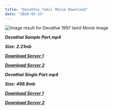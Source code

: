 ```yaml
---
title: "Devathai Tamil Movie Download"
date: "2020-03-25"
---
```


![Image result for Devathai 1997 tamil Movie image](http://www.tamilstar.com/profile/uploads/movie/flm6487devathai.jpg)

**_Devathai Sample Part.mp4_**

**_Size: 2.21mb_**

**_[Download Server 1](http://p1.wetransfer.vip/files/Tamil{6f622526c29ee360cda5b2e87a916054ceacd5b4cb5e41dd1b031440e2d63f02}20Movies/Tamil{6f622526c29ee360cda5b2e87a916054ceacd5b4cb5e41dd1b031440e2d63f02}20Recent{6f622526c29ee360cda5b2e87a916054ceacd5b4cb5e41dd1b031440e2d63f02}20Movies/Devathai{6f622526c29ee360cda5b2e87a916054ceacd5b4cb5e41dd1b031440e2d63f02}20(1997)/Devathai/Devathai{6f622526c29ee360cda5b2e87a916054ceacd5b4cb5e41dd1b031440e2d63f02}20(1997){6f622526c29ee360cda5b2e87a916054ceacd5b4cb5e41dd1b031440e2d63f02}20Sample{6f622526c29ee360cda5b2e87a916054ceacd5b4cb5e41dd1b031440e2d63f02}20(640x360).mp4)_**

**_[Download Server 2](http://p1.wetransfer.vip/files/Tamil{6f622526c29ee360cda5b2e87a916054ceacd5b4cb5e41dd1b031440e2d63f02}20Movies/Tamil{6f622526c29ee360cda5b2e87a916054ceacd5b4cb5e41dd1b031440e2d63f02}20Recent{6f622526c29ee360cda5b2e87a916054ceacd5b4cb5e41dd1b031440e2d63f02}20Movies/Devathai{6f622526c29ee360cda5b2e87a916054ceacd5b4cb5e41dd1b031440e2d63f02}20(1997)/Devathai/Devathai{6f622526c29ee360cda5b2e87a916054ceacd5b4cb5e41dd1b031440e2d63f02}20(1997){6f622526c29ee360cda5b2e87a916054ceacd5b4cb5e41dd1b031440e2d63f02}20Sample{6f622526c29ee360cda5b2e87a916054ceacd5b4cb5e41dd1b031440e2d63f02}20(640x360).mp4)_**

**_Devathai Single Part.mp4_**

**_Size: 498.8mb_**

**_[Download Server 1](http://p1.wetransfer.vip/files/Tamil{6f622526c29ee360cda5b2e87a916054ceacd5b4cb5e41dd1b031440e2d63f02}20Movies/Tamil{6f622526c29ee360cda5b2e87a916054ceacd5b4cb5e41dd1b031440e2d63f02}20Recent{6f622526c29ee360cda5b2e87a916054ceacd5b4cb5e41dd1b031440e2d63f02}20Movies/Devathai{6f622526c29ee360cda5b2e87a916054ceacd5b4cb5e41dd1b031440e2d63f02}20(1997)/Devathai/Devathai{6f622526c29ee360cda5b2e87a916054ceacd5b4cb5e41dd1b031440e2d63f02}20(1997){6f622526c29ee360cda5b2e87a916054ceacd5b4cb5e41dd1b031440e2d63f02}20Single{6f622526c29ee360cda5b2e87a916054ceacd5b4cb5e41dd1b031440e2d63f02}20Part{6f622526c29ee360cda5b2e87a916054ceacd5b4cb5e41dd1b031440e2d63f02}20(640x360).mp4)_**

**_[Download Server 2](http://p1.wetransfer.vip/files/Tamil{6f622526c29ee360cda5b2e87a916054ceacd5b4cb5e41dd1b031440e2d63f02}20Movies/Tamil{6f622526c29ee360cda5b2e87a916054ceacd5b4cb5e41dd1b031440e2d63f02}20Recent{6f622526c29ee360cda5b2e87a916054ceacd5b4cb5e41dd1b031440e2d63f02}20Movies/Devathai{6f622526c29ee360cda5b2e87a916054ceacd5b4cb5e41dd1b031440e2d63f02}20(1997)/Devathai/Devathai{6f622526c29ee360cda5b2e87a916054ceacd5b4cb5e41dd1b031440e2d63f02}20(1997){6f622526c29ee360cda5b2e87a916054ceacd5b4cb5e41dd1b031440e2d63f02}20Single{6f622526c29ee360cda5b2e87a916054ceacd5b4cb5e41dd1b031440e2d63f02}20Part{6f622526c29ee360cda5b2e87a916054ceacd5b4cb5e41dd1b031440e2d63f02}20(640x360).mp4)_**
